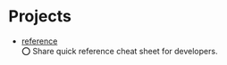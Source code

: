 # Projects

- [reference](https://github.com/Fechin/reference)
  <br/>⭕ Share quick reference cheat sheet for developers.